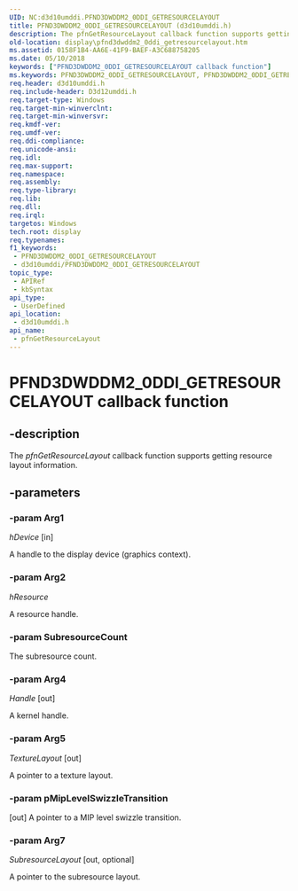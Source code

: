 ```yaml
---
UID: NC:d3d10umddi.PFND3DWDDM2_0DDI_GETRESOURCELAYOUT
title: PFND3DWDDM2_0DDI_GETRESOURCELAYOUT (d3d10umddi.h)
description: The pfnGetResourceLayout callback function supports getting resource layout information.
old-location: display\pfnd3dwddm2_0ddi_getresourcelayout.htm
ms.assetid: 0158F1B4-AA6E-41F9-BAEF-A3C688758205
ms.date: 05/10/2018
keywords: ["PFND3DWDDM2_0DDI_GETRESOURCELAYOUT callback function"]
ms.keywords: PFND3DWDDM2_0DDI_GETRESOURCELAYOUT, PFND3DWDDM2_0DDI_GETRESOURCELAYOUT callback, d3d10umddi/pfnGetResourceLayout, display.pfnd3dwddm2_0ddi_getresourcelayout, pfnGetResourceLayout, pfnGetResourceLayout callback function [Display Devices]
req.header: d3d10umddi.h
req.include-header: D3d12umddi.h
req.target-type: Windows
req.target-min-winverclnt: 
req.target-min-winversvr: 
req.kmdf-ver: 
req.umdf-ver: 
req.ddi-compliance: 
req.unicode-ansi: 
req.idl: 
req.max-support: 
req.namespace: 
req.assembly: 
req.type-library: 
req.lib: 
req.dll: 
req.irql: 
targetos: Windows
tech.root: display
req.typenames: 
f1_keywords:
 - PFND3DWDDM2_0DDI_GETRESOURCELAYOUT
 - d3d10umddi/PFND3DWDDM2_0DDI_GETRESOURCELAYOUT
topic_type:
 - APIRef
 - kbSyntax
api_type:
 - UserDefined
api_location:
 - d3d10umddi.h
api_name:
 - pfnGetResourceLayout
---
```


# PFND3DWDDM2_0DDI_GETRESOURCELAYOUT callback function


## -description

The <i>pfnGetResourceLayout</i> callback function supports getting resource layout information.

## -parameters

### -param Arg1

*hDevice* [in]

A handle to the display device (graphics context).

### -param Arg2

*hResource*

A resource handle.

### -param SubresourceCount

The subresource count.

### -param Arg4

*Handle* [out]

A kernel handle.

### -param Arg5

*TextureLayout* [out]

A pointer to a texture layout.

### -param pMipLevelSwizzleTransition 

[out]
A pointer to a MIP level swizzle transition.

### -param Arg7

*SubresourceLayout* [out, optional]

A pointer to the subresource layout.


